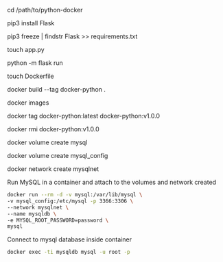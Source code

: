 cd /path/to/python-docker

pip3 install Flask

pip3 freeze | findstr Flask >> requirements.txt

touch app.py

python -m flask run

touch Dockerfile

docker build --tag docker-python .

docker images

docker tag docker-python:latest docker-python:v1.0.0

docker rmi docker-python:v1.0.0

docker volume create mysql

docker volume create mysql_config

docker network create mysqlnet

Run MySQL in a container and attach to the volumes and network created

```bash
docker run --rm -d -v mysql:/var/lib/mysql \
-v mysql_config:/etc/mysql -p 3366:3306 \
--network mysqlnet \
--name mysqldb \
-e MYSQL_ROOT_PASSWORD=password \
mysql

```

Connect to mysql database inside container
```bash
docker exec -ti mysqldb mysql -u root -p
```